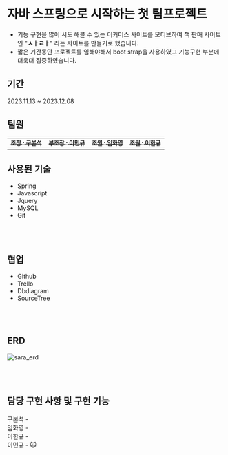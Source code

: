 # 자바 스프링으로 시작하는 첫 팀프로젝트

- 기능 구현을 많이 시도 해볼 수 있는 이커머스 사이트를 모티브하여 책 판매 사이트인 "**ㅅㅏㄹㅏ**" 라는 사이트를 만들기로 했습니다.
- 짧은 기간동안 프로젝트를 임해야해서 boot strap을 사용하였고 기능구현 부분에 더욱더 집중하였습니다.

## 기간

2023.11.13 ~ 2023.12.08

## 팀원
<table>
  <tbody>
    <tr>
      <td align="center"><a href="https://github.com/rnqhstjr12"><img src="https://avatars.githubusercontent.com/u/136827421?v=4 width="50px;" alt=""/><sub><b>조장 : 구본석</b></sub></td>
      <td align="center"><a href="https://github.com/minkku"><img src="https://avatars.githubusercontent.com/u/97155555?v=4 width="50px;" alt=""/><sub><b>부조장 : 이민규</b></sub></td>
      <td align="center"><a href="https://github.com/hwa0000"><img src="https://avatars.githubusercontent.com/u/149472181?v=4 width="50px;" alt=""/><sub><b>조원 : 임화영</b></sub></td>
      <td align="center"><a href="https://github.com/CastorP0llux"><img src="https://avatars.githubusercontent.com/u/149470847?v=4 width="50px;" alt=""/><sub><b>조원 : 이한규</b></sub></td>
    </tr>
  </tbody>
</table>

## 사용된 기술
- Spring
- Javascript
- Jquery
- MySQL
- Git
<br />
<br />


## 협업

- Github
- Trello
- Dbdiagram
- SourceTree
<br />
<br />

## ERD

![sara_erd](https://github.com/minkku/java_project/assets/97155555/e00989fc-764e-4324-af47-a5a7a151a2ad)

<br />
<br />

## 담당 구현 사항 및 구현 기능
구본석 -
<br>
임화영 -
<br>
이한규 -
<br>
이민규 - 🙀
<br>
